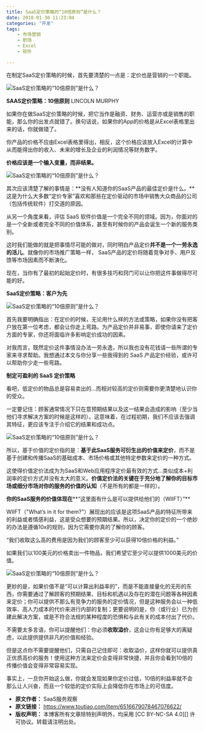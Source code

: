 ```yaml
---
title: SaaS定价策略的“10倍原则”是什么？
date: 2018-01-30 11:23:04
categories: "开发"
tags:
	- 市场营销
	- 职场
	- Excel
	- 软件

---
```


在制定SaaS定价策略的时候，首先要清楚的一点是：定价也是营销的一个职能。

![SaaS定价策略的“10倍原则”是什么？][SaaS_10]

**SAAS定价策略：10倍原则** LINCOLN MURPHY

如果你在做SaaS定价策略的时候，把它当作是融资、财务、运营亦或是销售的职能，那么你的出发点就错了。换句话说，如果你的App的价格是从Excel表格里出来的话，你就做错了。

你产品的价格不应由Excel表格里得出，相反，这个价格应该放入Excel的计算中从而能得出你的收入、未来的增长及企业的利润情况等财务数字。

**价格应该是一个输入变量，而非结果。**

![SaaS定价策略的“10倍原则”是什么？][SaaS_10 1]

其次应该清楚了解的事情是：**没有人知道你的SaaS产品的最佳定价是什么。**这是为什么大多数“定价专家”喜欢和那些在定价驱动的市场中销售大众商品的公司（包括传统软件）打交道的原因。

从另一个角度来看，评估 SaaS 软件价值是一个完全不同的领域。因为，你面对的是一个全新或者完全不同的价值体系，甚至有时候你的产品会诞生一个新的服务类别。

这时我们能做的就是把事情尽可能的做对，同时明白产品定价**并不是一个一劳永逸的活儿**。就像你的市场推广策略一样， SaaS产品的定价将随着竞争对手、用户反馈等市场因素而不断演化。

现在，当你有了最初的起始定价时，有很多技巧和窍门可以让你把这件事做得尽可能的好。

**SaaS定价策略：客户为先**

![SaaS定价策略的“10倍原则”是什么？][SaaS_10 2]

首先我要明确指出：在定价的时候，无论用什么样的方法或策略，如果你没有把客户放在第一位考虑，都会让你走上弯路。为产品定价并非易事，即使你请来了定价方面的专家，你还将面临许多影响定价成功的因素。

对我而言，既然定价这件事情没办法一劳永逸，所以我也没有花钱请一些所谓的专家来寻求帮助。我想通过本文与你分享一些我得到的 SaaS 产品定价经验，或许可以帮助你少走一些弯路。

**制定可盈利的 SaaS 定价策略**

看吧，低定价的物品总是容易卖出的…而相对较高的定价则需要你更清楚地认识你的受众。

一定要记住：顾客通常情况下只在意预期结果以及这一结果会造成的影响（至少当他们寻求解决方案的时候是这样的）。这意味着，在过程初期，我们不应该去强调其特征，更应该专注于介绍它的结果和成功点。

![SaaS定价策略的“10倍原则”是什么？][SaaS_10 3]

所以，基于价值的定价指的是：**基于此SaaS服务可衍生出的价值来定价**，而不是基于创建和传播SaaS的基础成本、市场价格或其他特定参数来定价的一种方式。

这使得价值定价法成为为SaaS和Web应用程序定价最有效的方式...类似成本+利润率的定价方式并没有太大的意义。**价值定价法的关键在于充分地了解你的目标市场或细分市场对你的服务的价值的认知**（不是所有的都是一样的）。

**你的SaaS服务的价值体现在****“这里面有什么是可以提供给他们的（WIIFT）”**

WIIFT（"What’s in it for them?"）展现出的应该是这项SaaS产品的特征所带来的利益或者情感利益，这是受众想要的预期结果。所以，决定你的定价的一个绝妙的办法是遵循10x的规则，因为它需要你真的了解你的顾客。

“我们收取这么高的费用是因为我们的顾客至少可以获得10倍价格的利益。”

如果我们以100美元的价格卖出一件物品，我们希望它至少可以提供1000美元的价值。

![SaaS定价策略的“10倍原则”是什么？][SaaS_10 4]

更妙的是，如果价值不是“可以计算出利益率的”，而是不能直接量化的无形的东西，你需要通过了解顾客的预期结果、目标和机遇以及存在的潜在问题等各种因素来定价；你可以提供不那么有竞争力的服务的定价情况，但是这种服务会以一种低效率、高人力成本的代价来进行内部的复制；更要说明的是，你（或行业）已为创建此解决方案，或是不符合法规的某种程度的恐惧和与此有关的成本付出了代价。

不需要太多言语，你可以提醒他们：你必须**收取溢价**，这会让你有足够大的离疑虑，以此提供提供非凡的价值和经验。

但是这点你不需要提醒他们，只需自己记住即可：收取溢价，这样你就可以提供真正优质高价的服务！使用这种方法来定价会变得非常快捷，并且你会看到10倍的传播价值会变得非常容易实现。

事实上，一旦你开始这么做，你就会发现如果你定价过低，10倍的利益率就不会那么让人兴奋，而且一个较低的定价实际上会降低你在市场上的可信度。


[SaaS_10]: /pro/os/crawler/YQEF-FRVF-A36B.jpg
[SaaS_10 1]: /pro/os/crawler/AUA6-FRJB-322I.jpg
[SaaS_10 2]: /pro/os/crawler/VBIN-UAJU-RFYE.gif
[SaaS_10 3]: /pro/os/crawler/NJVY-FIYJ-36FE.jpg
[SaaS_10 4]: /pro/os/crawler/AQBI-6BAI-6FNU.jpg
 *  **原文作者：** SaaS服务观察
 *  **原文链接：** https://www.toutiao.com/item/6516679078467076622/
 *  **版权声明：** 本博客所有文章除特别声明外，均采用 [CC BY-NC-SA 4.0][] 许可协议。转载请注明出处。